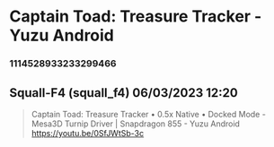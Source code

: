 # Captain Toad: Treasure Tracker - Yuzu Android
### 1114528933233299466
## Squall-F4 (squall_f4) 06/03/2023 12:20 

> Captain Toad: Treasure Tracker • 0.5x Native • Docked Mode - Mesa3D Turnip Driver | Snapdragon 855 - Yuzu Android
> https://youtu.be/0SfJWtSb-3c

